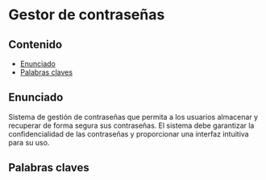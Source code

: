 # Gestor de contraseñas

## Contenido

* [Enunciado](#enunciado)
* [Palabras claves](#palabras-claves)

## Enunciado

Sistema de gestión de contraseñas que permita a los usuarios almacenar y recuperar de forma segura sus contraseñas. El sistema debe garantizar la confidencialidad de las contraseñas y proporcionar una interfaz intuitiva para su uso.

## Palabras claves
